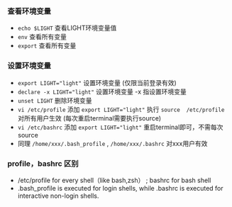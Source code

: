 ### 查看环境变量
* `echo $LIGHT`  查看LIGHT环境变量值
* `env` 查看所有变量
* `export` 查看所有变量

### 设置环境变量
* `export LIGHT="light"` 设置环境变量 (仅限当前登录有效)
* `declare -x LIGHT="light"`  设置环境变量  -x 指设置环境变量
* `unset LIGHT` 删除环境变量
* `vi /etc/profile`  添加 `export LIGHT="light"`  执行 `source  /etc/profile` 对所有用户生效 (每次重启terminal需要执行source)
* `vi /etc/bashrc` 添加 `export LIGHT="light"` 重启terminal即可，不需每次source
* 同理 `/home/xxx/.bash_profile` , `/home/xxx/.bashrc` 对xxx用户有效

### profile，bashrc 区别
* /etc/profile for every shell（like bash,zsh） ; bashrc for bash shell
* .bash_profile is executed for login shells, while .bashrc is executed for interactive non-login shells.